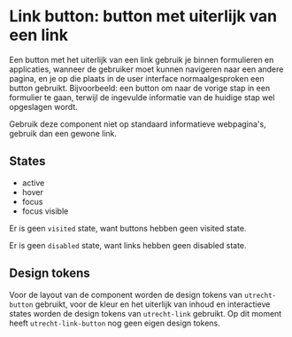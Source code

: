 <!-- @license CC0-1.0 -->

# Link button: button met uiterlijk van een link

Een button met het uiterlijk van een link gebruik je binnen formulieren en applicaties, wanneer de gebruiker moet kunnen navigeren naar een andere pagina, en je op die plaats in de user interface normaalgesproken een button gebruikt. Bijvoorbeeld: een button om naar de vorige stap in een formulier te gaan, terwijl de ingevulde informatie van de huidige stap wel opgeslagen wordt.

Gebruik deze component niet op standaard informatieve webpagina's, gebruik dan een gewone link.

## States

- active
- hover
- focus
- focus visible

Er is geen `visited` state, want buttons hebben geen visited state.

Er is geen `disabled` state, want links hebben geen disabled state.

## Design tokens

Voor de layout van de component worden de design tokens van `utrecht-button` gebruikt, voor de kleur en het uiterlijk van inhoud en interactieve states worden de design tokens van `utrecht-link` gebruikt. Op dit moment heeft `utrecht-link-button` nog geen eigen design tokens.

